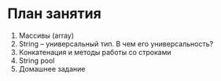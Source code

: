 # План занятия

01. Массивы (array)
02. String – универсальный тип. В чем его универсальность?
03. Конкатенация и методы работы со строками
04. String pool
05. Домашнее задание
